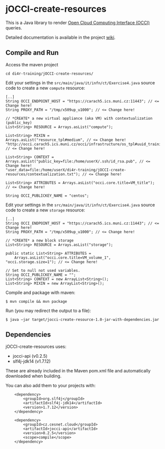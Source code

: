 # jOCCI-create-resources
This is a Java library to render <a href="http://occi-wg.org/about/specification/">Open Cloud Computing Interface (OCCI)</a> queries.

Detailed documentation is available in the project <a href="https://github.com/EGI-FCTF/jOCCI-api/wiki">wiki</a>.


## Compile and Run

Access the maven project

```cd di4r-training/jOCCI-create-resources/```

Edit your settings in the `src/main/java/it/infn/ct/Exercise4.java` source code to create a new ```compute``` resource:
```
[..]
String OCCI_ENDPOINT_HOST = "https://carach5.ics.muni.cz:11443"; // <= Change here!
String PROXY_PATH = "/tmp/x509up_u1000"; // <= Change here!

// *CREATE* a new virtual appliance (aka VM) with contextualization (public_key)
List<String> RESOURCE = Arrays.asList("compute");

List<String> MIXIN =
Arrays.asList("resource_tpl#medium", // <= Change here!
"http://occi.carach5.ics.muni.cz/occi/infrastructure/os_tpl#uuid_training_centos_6_fedcloud_warg_123"); // <= Change here!

List<String> CONTEXT =
Arrays.asList("public_key=file:/home/userX/.ssh/id_rsa.pub", // <= Change here!
"user_data=file:/home/userX/di4r-training/jOCCI-create-resources/contextualization.txt"); // <= Change here!

List<String> ATTRIBUTES = Arrays.asList("occi.core.title=VM_title"); // <= Change here!

String OCCI_PUBLICKEY_NAME = "centos";
```


Edit your settings in the `src/main/java/it/infn/ct/Exercise4.java` source code to create a new ```storage``` resource:
```
[..]
String OCCI_ENDPOINT_HOST = "https://carach5.ics.muni.cz:11443"; // <= Change here!
String PROXY_PATH = "/tmp/x509up_u1000"; // <= Change here!

// *CREATE* a new block storage
List<String> RESOURCE = Arrays.asList("storage"); 

public static List<String> ATTRIBUTES = 
    Arrays.asList("occi.core.title=VM_volume_1", "occi.storage.size=1"); // <= Change here!
    
// Set to null not used variables.
String OCCI_PUBLICKEY_NAME = "";
List<String> CONTEXT = new ArrayList<String>();
List<String> MIXIN = new ArrayList<String>();
```

Compile and package with maven:
```
$ mvn compile && mvn package
```

Run (you may redirect the output to a file):
```
$ java –jar target/jocci-create-resource-1.0-jar-with-dependencies.jar
```

## Dependencies

jOCCI-create-resources uses:
- jocci-api (v0.2.5)
- slf4j-jdk14 (v1.7.12)

These are already included in the Maven pom.xml file and automatically downloaded when building.

You can also add them to your projects with:

```
    <dependency>
        <groupId>org.slf4j</groupId>
        <artifactId>slf4j-jdk14</artifactId>
        <version>1.7.12</version>
    </dependency>

    <dependency>
        <groupId>cz.cesnet.cloud</groupId>
        <artifactId>jocci-api</artifactId>
        <version>0.2.5</version>
        <scope>compile</scope>
    </dependency>
```
